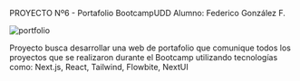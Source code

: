 PROYECTO Nº6 - Portafolio BootcampUDD
Alumno: Federico González F.

![portfolio](https://github.com/Ocideref/project-6-portfolio/assets/109758909/6815b2b5-b682-49bc-a26e-4d19f1bd0b75)

Proyecto busca desarrollar una web de portafolio que comunique todos los proyectos que se realizaron durante el Bootcamp utilizando tecnologías como:
Next.js, React, Tailwind, Flowbite, NextUI
